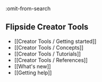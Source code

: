 :omit-from-search

## Flipside Creator Tools

* [[Creator Tools / Getting started]]
* [[Creator Tools / Concepts]]
* [[Creator Tools / Tutorials]]
* [[Creator Tools / References]]
* [[What's new]]
* [[Getting help]]
